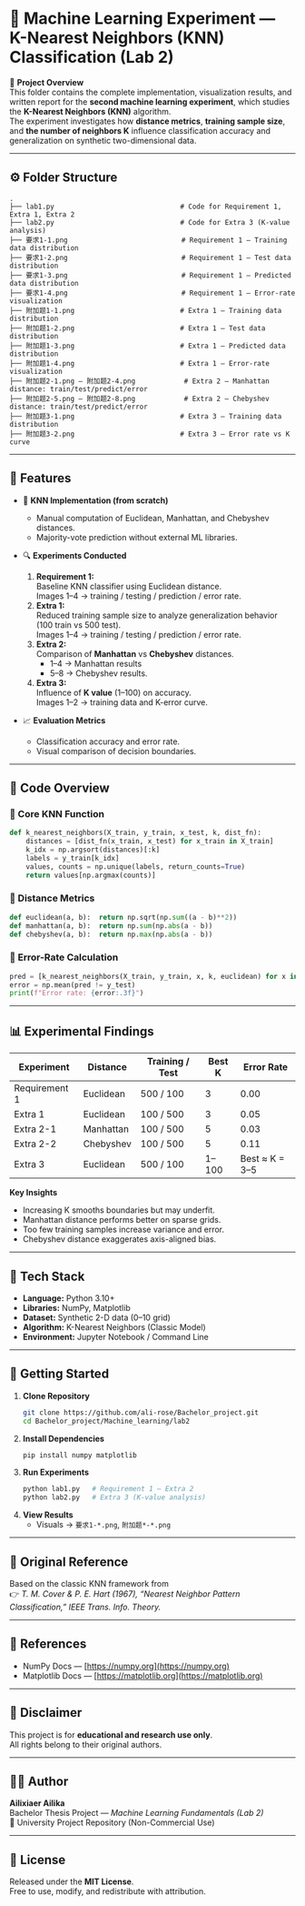 # 🧠 Machine Learning Experiment — K-Nearest Neighbors (KNN) Classification (Lab 2)

📘 **Project Overview**  
This folder contains the complete implementation, visualization results, and written report for the **second machine learning experiment**, which studies the **K-Nearest Neighbors (KNN)** algorithm.  
The experiment investigates how **distance metrics**, **training sample size**, and **the number of neighbors K** influence classification accuracy and generalization on synthetic two-dimensional data.

---

## ⚙️ Folder Structure

```plaintext
.
├── lab1.py                               # Code for Requirement 1, Extra 1, Extra 2
├── lab2.py                               # Code for Extra 3 (K-value analysis)
├── 要求1-1.png                            # Requirement 1 – Training data distribution
├── 要求1-2.png                            # Requirement 1 – Test data distribution
├── 要求1-3.png                            # Requirement 1 – Predicted data distribution
├── 要求1-4.png                            # Requirement 1 – Error-rate visualization
├── 附加题1-1.png                          # Extra 1 – Training data distribution
├── 附加题1-2.png                          # Extra 1 – Test data distribution
├── 附加题1-3.png                          # Extra 1 – Predicted data distribution
├── 附加题1-4.png                          # Extra 1 – Error-rate visualization
├── 附加题2-1.png – 附加题2-4.png            # Extra 2 – Manhattan distance: train/test/predict/error
├── 附加题2-5.png – 附加题2-8.png            # Extra 2 – Chebyshev distance: train/test/predict/error
├── 附加题3-1.png                          # Extra 3 – Training data distribution
├── 附加题3-2.png                          # Extra 3 – Error rate vs K curve
```

---

## 🚀 Features

- 🧩 **KNN Implementation (from scratch)**  
  - Manual computation of Euclidean, Manhattan, and Chebyshev distances.  
  - Majority-vote prediction without external ML libraries.

- 🔍 **Experiments Conducted**
  1. **Requirement 1:**  
     Baseline KNN classifier using Euclidean distance.  
     Images 1–4 → training / testing / prediction / error rate.
  2. **Extra 1:**  
     Reduced training sample size to analyze generalization behavior (100 train vs 500 test).  
     Images 1–4 → training / testing / prediction / error rate.
  3. **Extra 2:**  
     Comparison of **Manhattan** vs **Chebyshev** distances.  
     - 1–4 → Manhattan results  
     - 5–8 → Chebyshev results.
  4. **Extra 3:**  
     Influence of **K value** (1–100) on accuracy.  
     Images 1–2 → training data and K-error curve.

- 📈 **Evaluation Metrics**  
  - Classification accuracy and error rate.  
  - Visual comparison of decision boundaries.

---

## 🧩 Code Overview

### 🔹 Core KNN Function
```python
def k_nearest_neighbors(X_train, y_train, x_test, k, dist_fn):
    distances = [dist_fn(x_train, x_test) for x_train in X_train]
    k_idx = np.argsort(distances)[:k]
    labels = y_train[k_idx]
    values, counts = np.unique(labels, return_counts=True)
    return values[np.argmax(counts)]
```

### 🔹 Distance Metrics
```python
def euclidean(a, b):  return np.sqrt(np.sum((a - b)**2))
def manhattan(a, b):  return np.sum(np.abs(a - b))
def chebyshev(a, b):  return np.max(np.abs(a - b))
```

### 🔹 Error-Rate Calculation
```python
pred = [k_nearest_neighbors(X_train, y_train, x, k, euclidean) for x in X_test]
error = np.mean(pred != y_test)
print(f"Error rate: {error:.3f}")
```

---

## 📊 Experimental Findings

| Experiment | Distance | Training / Test | Best K | Error Rate |
|-------------|-----------|-----------------|--------|-------------|
| Requirement 1 | Euclidean | 500 / 100 | 3 | 0.00 |
| Extra 1 | Euclidean | 100 / 500 | 3 | 0.05 |
| Extra 2-1 | Manhattan | 100 / 500 | 5 | 0.03 |
| Extra 2-2 | Chebyshev | 100 / 500 | 5 | 0.11 |
| Extra 3 | Euclidean | 500 / 100 | 1–100 | Best ≈ K = 3–5 |

**Key Insights**
- Increasing K smooths boundaries but may underfit.  
- Manhattan distance performs better on sparse grids.  
- Too few training samples increase variance and error.  
- Chebyshev distance exaggerates axis-aligned bias.

---

## 🧠 Tech Stack

- **Language:** Python 3.10+  
- **Libraries:** NumPy, Matplotlib  
- **Dataset:** Synthetic 2-D data (0–10 grid)  
- **Algorithm:** K-Nearest Neighbors (Classic Model)  
- **Environment:** Jupyter Notebook / Command Line  

---

## 🚀 Getting Started

1. **Clone Repository**
   ```bash
   git clone https://github.com/ali-rose/Bachelor_project.git
   cd Bachelor_project/Machine_learning/lab2
   ```
2. **Install Dependencies**
   ```bash
   pip install numpy matplotlib
   ```
3. **Run Experiments**
   ```bash
   python lab1.py   # Requirement 1 – Extra 2
   python lab2.py   # Extra 3 (K-value analysis)
   ```
4. **View Results**
   - Visuals → `要求1-*.png`, `附加题*-*.png`  

---

## 🔗 Original Reference

Based on the classic KNN framework from  
👉 *T. M. Cover & P. E. Hart (1967), “Nearest Neighbor Pattern Classification,” IEEE Trans. Info. Theory.*

---

## 📄 References

- NumPy Docs — [https://numpy.org](https://numpy.org)  
- Matplotlib Docs — [https://matplotlib.org](https://matplotlib.org)

---

## 🧩 Disclaimer

This project is for **educational and research use only**.  
All rights belong to their original authors.

---

## 👨‍💻 Author

**Ailixiaer Ailika**  
Bachelor Thesis Project — *Machine Learning Fundamentals (Lab 2)*  
📍 University Project Repository (Non-Commercial Use)

---

## 🪪 License

Released under the **MIT License**.  
Free to use, modify, and redistribute with attribution.
